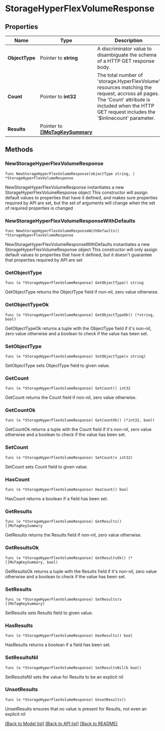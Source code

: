 # StorageHyperFlexVolumeResponse

## Properties

Name | Type | Description | Notes
------------ | ------------- | ------------- | -------------
**ObjectType** | Pointer to **string** | A discriminator value to disambiguate the schema of a HTTP GET response body. | 
**Count** | Pointer to **int32** | The total number of &#39;storage.HyperFlexVolume&#39; resources matching the request, accross all pages. The &#39;Count&#39; attribute is included when the HTTP GET request includes the &#39;$inlinecount&#39; parameter. | [optional] 
**Results** | Pointer to [**[]MoTagKeySummary**](mo.TagKeySummary.md) |  | [optional] 

## Methods

### NewStorageHyperFlexVolumeResponse

`func NewStorageHyperFlexVolumeResponse(objectType string, ) *StorageHyperFlexVolumeResponse`

NewStorageHyperFlexVolumeResponse instantiates a new StorageHyperFlexVolumeResponse object
This constructor will assign default values to properties that have it defined,
and makes sure properties required by API are set, but the set of arguments
will change when the set of required properties is changed

### NewStorageHyperFlexVolumeResponseWithDefaults

`func NewStorageHyperFlexVolumeResponseWithDefaults() *StorageHyperFlexVolumeResponse`

NewStorageHyperFlexVolumeResponseWithDefaults instantiates a new StorageHyperFlexVolumeResponse object
This constructor will only assign default values to properties that have it defined,
but it doesn't guarantee that properties required by API are set

### GetObjectType

`func (o *StorageHyperFlexVolumeResponse) GetObjectType() string`

GetObjectType returns the ObjectType field if non-nil, zero value otherwise.

### GetObjectTypeOk

`func (o *StorageHyperFlexVolumeResponse) GetObjectTypeOk() (*string, bool)`

GetObjectTypeOk returns a tuple with the ObjectType field if it's non-nil, zero value otherwise
and a boolean to check if the value has been set.

### SetObjectType

`func (o *StorageHyperFlexVolumeResponse) SetObjectType(v string)`

SetObjectType sets ObjectType field to given value.


### GetCount

`func (o *StorageHyperFlexVolumeResponse) GetCount() int32`

GetCount returns the Count field if non-nil, zero value otherwise.

### GetCountOk

`func (o *StorageHyperFlexVolumeResponse) GetCountOk() (*int32, bool)`

GetCountOk returns a tuple with the Count field if it's non-nil, zero value otherwise
and a boolean to check if the value has been set.

### SetCount

`func (o *StorageHyperFlexVolumeResponse) SetCount(v int32)`

SetCount sets Count field to given value.

### HasCount

`func (o *StorageHyperFlexVolumeResponse) HasCount() bool`

HasCount returns a boolean if a field has been set.

### GetResults

`func (o *StorageHyperFlexVolumeResponse) GetResults() []MoTagKeySummary`

GetResults returns the Results field if non-nil, zero value otherwise.

### GetResultsOk

`func (o *StorageHyperFlexVolumeResponse) GetResultsOk() (*[]MoTagKeySummary, bool)`

GetResultsOk returns a tuple with the Results field if it's non-nil, zero value otherwise
and a boolean to check if the value has been set.

### SetResults

`func (o *StorageHyperFlexVolumeResponse) SetResults(v []MoTagKeySummary)`

SetResults sets Results field to given value.

### HasResults

`func (o *StorageHyperFlexVolumeResponse) HasResults() bool`

HasResults returns a boolean if a field has been set.

### SetResultsNil

`func (o *StorageHyperFlexVolumeResponse) SetResultsNil(b bool)`

 SetResultsNil sets the value for Results to be an explicit nil

### UnsetResults
`func (o *StorageHyperFlexVolumeResponse) UnsetResults()`

UnsetResults ensures that no value is present for Results, not even an explicit nil

[[Back to Model list]](../README.md#documentation-for-models) [[Back to API list]](../README.md#documentation-for-api-endpoints) [[Back to README]](../README.md)


